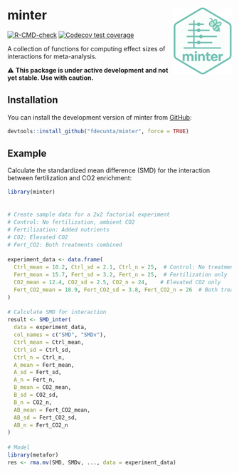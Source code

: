 
<!-- README.md is generated from README.Rmd. Please edit that file -->

# minter <img src="man/figures/minter_logo.png" align="right" alt="" width="130" />

<!-- badges: start -->

[![R-CMD-check](https://github.com/fdecunta/minter/actions/workflows/R-CMD-check.yaml/badge.svg)](https://github.com/fdecunta/minter/actions/workflows/R-CMD-check.yaml)
[![Codecov test
coverage](https://codecov.io/gh/fdecunta/minter/graph/badge.svg)](https://app.codecov.io/gh/fdecunta/minter)
<!-- badges: end -->

A collection of functions for computing effect sizes of interactions for
meta-analysis.

⚠️ **This package is under active development and not yet stable. Use
with caution.**

## Installation

You can install the development version of minter from
[GitHub](https://github.com/fdecunta/minter):

``` r
devtools::install_github("fdecunta/minter", force = TRUE)
```

## Example

Calculate the standardized mean difference (SMD) for the interaction
between fertilization and CO2 enrichment:

``` r
library(minter)


# Create sample data for a 2x2 factorial experiment
# Control: No fertilization, ambient CO2
# Fertilization: Added nutrients
# CO2: Elevated CO2
# Fert_CO2: Both treatments combined

experiment_data <- data.frame(
  Ctrl_mean = 10.2, Ctrl_sd = 2.1, Ctrl_n = 25,  # Control: No treatment
  Fert_mean = 15.7, Fert_sd = 3.2, Fert_n = 25,  # Fertilization only
  CO2_mean = 12.4, CO2_sd = 2.5, CO2_n = 24,    # Elevated CO2 only
  Fert_CO2_mean = 18.9, Fert_CO2_sd = 3.8, Fert_CO2_n = 26  # Both treatments
)

# Calculate SMD for interaction
result <- SMD_inter(
  data = experiment_data,
  col_names = c("SMD", "SMDv"),
  Ctrl_mean = Ctrl_mean,
  Ctrl_sd = Ctrl_sd,
  Ctrl_n = Ctrl_n,
  A_mean = Fert_mean,
  A_sd = Fert_sd,
  A_n = Fert_n,
  B_mean = CO2_mean,
  B_sd = CO2_sd,
  B_n = CO2_n,
  AB_mean = Fert_CO2_mean,
  AB_sd = Fert_CO2_sd,
  AB_n = Fert_CO2_n
)

# Model
library(metafor)
res <- rma.mv(SMD, SMDv, ..., data = experiment_data)
```
